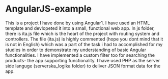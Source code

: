# AngularJS-example
This is a project I have done by using Angular1. 
I have used an HTML template and devlopeted it into 
a small, functional web app. 
In js folder, there is ita.js file which is the heart of the project with routing 
system and controllers.
The file (ita.js) is highly commented (hope you dont mind that it is not in English) which was a part of the task
i had to accomplished for my studies in order to demonstrate my understanding of basic Angular functionalities. 
I have implemented a custom filter too for searching the products- the app supporting functionality. 
I have used PHP as the server side languge (serverska_logika folder) to deliver JSON format data for the app.
